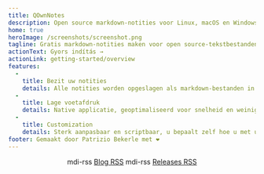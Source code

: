 ```yaml
---
title: QOwnNotes
description: Open source markdown-notities voor Linux, macOS en Windows, die samenwerkt met Nextcloud Notes
home: true
heroImage: /screenshots/screenshot.png
tagline: Gratis markdown-notities maken voor open source-tekstbestanden met Nextcloud / ownCloud-integratie
actionText: Gyors indítás →
actionLink: getting-started/overview
features:
  - 
    title: Bezit uw notities
    details: Alle notities worden opgeslagen als markdown-bestanden in platte tekst op uw computer, geen 'vendor lock-in'. Gebruik synchronisatieservices zoals Nextcloud om notities op verschillende apparaten te synchroniseren.
  - 
    title: Lage voetafdruk
    details: Native applicatie, geoptimaliseerd voor snelheid en weinig processor- en geheugenbronnen.
  - 
    title: Customization
    details: Sterk aanpasbaar en scriptbaar, u bepaalt zelf hoe u met uw notities wilt werken.
footer: Gemaakt door Patrizio Bekerle met ❤️
---
```


<div class="rss-block">
    <v-chip outlined><v-icon left>mdi-rss</v-icon> <a href="https://feeds.feedburner.com/QOwnNotesBlog">Blog RSS</a></v-chip>
    <v-chip outlined><v-icon left>mdi-rss</v-icon> <a href="https://feeds.feedburner.com/QOwnNotesReleases">Releases RSS</a></v-chip>
</div>

<Poll />

<style>
    .rss-block { text-align: center; margin-bottom: 20px; }
</style>
